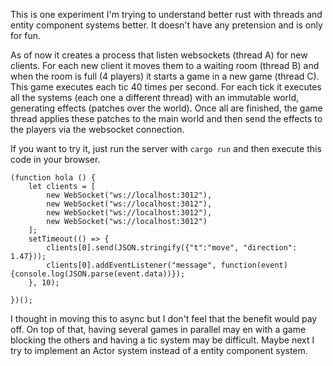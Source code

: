 This is one experiment I'm trying to understand better rust with threads and entity component systems better. It doesn't have any pretension and is only for fun.

As of now it creates a process that listen websockets (thread A) for new clients. For each new client it moves them to a waiting room (thread B) and when the room is full (4 players) it starts a game in a new game (thread C). This game executes each tic 40 times per second. For each tick it executes all the systems (each one a different thread) with an immutable world, generating effects (patches over the world). Once all are finished, the game thread applies these patches to the main world and then send the effects to the players via the websocket connection.

If you want to try it, just run the server with `cargo run` and then execute this code in your browser. 


```
(function hola () {
    let clients = [
        new WebSocket("ws://localhost:3012"),
        new WebSocket("ws://localhost:3012"),
        new WebSocket("ws://localhost:3012"),
        new WebSocket("ws://localhost:3012")
    ];
    setTimeout(() => {
        clients[0].send(JSON.stringify({"t":"move", "direction": 1.47}));
        clients[0].addEventListener("message", function(event) {console.log(JSON.parse(event.data))});
    }, 10);
    
})();
```

I thought in moving this to async but I don't feel that the benefit would pay off. On top of that, having several games in parallel may en with a game blocking the others and having a tic system may be difficult. Maybe next I try to implement an Actor system instead of a entity component system.
